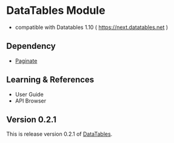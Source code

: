 # DataTables Module

- compatible with Datatables 1.10 ( https://next.datatables.net )

## Dependency

- [Paginate](https://github.com/morgan/kohana-paginate)

## Learning & References

- User Guide
- API Browser

## Version 0.2.1

This is release version 0.2.1 of [DataTables](https://github.com/morgan/kohana-datatables).
